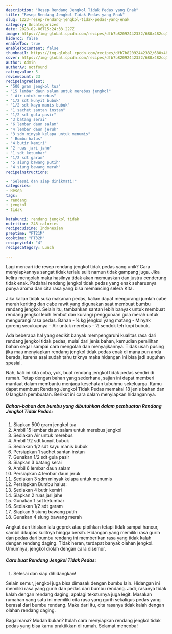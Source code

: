 ```yaml
---
description: "Resep Rendang Jengkol Tidak Pedas yang Enak"
title: "Resep Rendang Jengkol Tidak Pedas yang Enak"
slug: 1223-resep-rendang-jengkol-tidak-pedas-yang-enak
category: Uncategorized
date: 2023-02-06T15:24:33.227Z
image: https://img-global.cpcdn.com/recipes/dfb7b82092442332/680x482cq70/rendang-jengkol-tidak-pedas-foto-resep-utama.jpg
hideToc: false
enableToc: true
enableTocContent: false
thumbnail: https://img-global.cpcdn.com/recipes/dfb7b82092442332/680x482cq70/rendang-jengkol-tidak-pedas-foto-resep-utama.jpg
cover: https://img-global.cpcdn.com/recipes/dfb7b82092442332/680x482cq70/rendang-jengkol-tidak-pedas-foto-resep-utama.jpg
author: Admin
authorAv: notfound
ratingvalue: 5
reviewcount: 23
recipeingredient:
- "500 gram jengkol tua"
- "15 lembar daun salam untuk merebus jengkol"
- " Air untuk merebus"
- "1/2 sdt kunyit bubuk"
- "1/2 sdt kayu manis bubuk"
- "1 sachet santan instan"
- "1/2 sdt gula pasir"
- "3 batang serai"
- "6 lembar daun salam"
- "4 lembar daun jeruk"
- "3 sdm minyak kelapa untuk menumis"
- " Bumbu halus"
- "4 butir kemiri"
- "2 ruas jari jahe"
- "1 sdt ketumbar"
- "1/2 sdt garam"
- "5 siung bawang putih"
- "4 siung bawang merah"
recipeinstructions:

- "Selesai dan siap dinikmati!"
categories:
- Resep
tags:
- rendang
- jengkol
- tidak

katakunci: rendang jengkol tidak 
nutrition: 248 calories
recipecuisine: Indonesian
preptime: "PT21M"
cooktime: "PT32M"
recipeyield: "4"
recipecategory: Lunch

---
```





Lagi mencari ide resep rendang jengkol tidak pedas yang unik? Cara menyiapkannya sangat tidak terlalu sulit namun tidak gampang juga. Jika keliru mengolah maka hasilnya tidak akan memuaskan dan justru cenderung tidak enak. Padahal rendang jengkol tidak pedas yang enak seharusnya punya aroma dan cita rasa yang bisa memancing selera Kita.





Jika kalian tidak suka makanan pedas, kalian dapat mengurangi jumlah cabe merah keriting dan cabe rawit yang digunakan saat membuat bumbu rendang jengkol. Selain itu, tambahkan santan lebih banyak untuk membuat rendang jengkol lebih lembut dan kurangi penggunaan gula merah untuk mengurangi rasa pedas. Bahan - ¼ kg jengkol yang matang - Minyak goreng secukupnya - Air untuk merebus - ½ sendok teh kopi bubuk.

Ada beberapa hal yang sedikit banyak mempengaruhi kualitas rasa dari rendang jengkol tidak pedas, mulai dari jenis bahan, kemudian pemilihan bahan segar sampai cara mengolah dan menyajikannya. Tidak usah pusing jika mau menyiapkan rendang jengkol tidak pedas enak di mana pun anda berada, karena asal sudah tahu triknya maka hidangan ini bisa jadi suguhan spesial.






Nah, kali ini kita coba, yuk, buat rendang jengkol tidak pedas sendiri di rumah. Tetap dengan bahan yang sederhana, sajian ini dapat memberi manfaat dalam membantu menjaga kesehatan tubuhmu sekeluarga. Kamu dapat membuat Rendang Jengkol Tidak Pedas memakai 18 jenis bahan dan 0 langkah pembuatan. Berikut ini cara dalam menyiapkan hidangannya.

<!--inarticleads1-->

##### Bahan-bahan dan bumbu yang dibutuhkan dalam pembuatan Rendang Jengkol Tidak Pedas:

1. Siapkan 500 gram jengkol tua
1. Ambil 15 lembar daun salam untuk merebus jengkol
1. Sediakan  Air untuk merebus
1. Ambil 1/2 sdt kunyit bubuk
1. Sediakan 1/2 sdt kayu manis bubuk
1. Persiapkan 1 sachet santan instan
1. Gunakan 1/2 sdt gula pasir
1. Siapkan 3 batang serai
1. Ambil 6 lembar daun salam
1. Persiapkan 4 lembar daun jeruk
1. Sediakan 3 sdm minyak kelapa untuk menumis
1. Persiapkan  Bumbu halus:
1. Sediakan 4 butir kemiri
1. Siapkan 2 ruas jari jahe
1. Gunakan 1 sdt ketumbar
1. Sediakan 1/2 sdt garam
1. Siapkan 5 siung bawang putih
1. Gunakan 4 siung bawang merah


Angkat dan tiriskan lalu geprek atau pipihkan tetapi tidak sampai hancur, sambil dikupas kulitnya hingga bersih. Hidangan yang memiliki rasa gurih dan pedas dari bumbu rendang ini memberikan rasa yang tidak kalah dengan rendang daging. Tidak heran, terdapat banyak olahan jengkol. Umumnya, jengkol diolah dengan cara disemur. 

<!--inarticleads2-->

##### Cara buat Rendang Jengkol Tidak Pedas:


1. Selesai dan siap dihidangkan!

Selain semur, jengkol juga bisa dimasak dengan bumbu lain. Hidangan ini memiliki rasa yang gurih dan pedas dari bumbu rendang. Jadi, rasanya tidak kalah dengan rendang daging, apalagi teksturnya juga legit. Masakan rumahan yang satu ini memiliki cita rasa yang gurih sekaligus pedas yang berasal dari bumbu rendang. Maka dari itu, cita rasanya tidak kalah dengan olahan rendang daging. 

Bagaimana? Mudah bukan? Itulah cara menyiapkan rendang jengkol tidak pedas yang bisa kamu praktikkan di rumah. Selamat mencoba!
